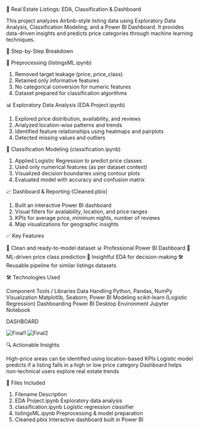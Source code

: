 🏡 Real Estate Listings: EDA, Classification & Dashboard

This project analyzes Airbnb-style listing data using Exploratory Data Analysis, Classification Modeling, and a Power BI Dashboard. It provides data-driven insights and predicts price categories through machine learning techniques.

🧭 Step-by-Step Breakdown

🧹 Preprocessing (listingsML.ipynb)

1. Removed target leakage (price, price_class)
2. Retained only informative features
3. No categorical conversion for numeric features
4. Dataset prepared for classification algorithms

📊 Exploratory Data Analysis (EDA Project.ipynb)

1. Explored price distribution, availability, and reviews
2. Analyzed location-wise patterns and trends
3. Identified feature relationships using heatmaps and pairplots
4. Detected missing values and outliers

🤖 Classification Modeling (classification.ipynb)

1. Applied Logistic Regression to predict price classes
2. Used only numerical features (as per dataset context)
3. Visualized decision boundaries using contour plots
4. Evaluated model with accuracy and confusion matrix

📈 Dashboard & Reporting (Cleaned.pbix)

1. Built an interactive Power BI dashboard
2. Visual filters for availability, location, and price ranges
3. KPIs for average price, minimum nights, number of reviews
4. Map visualizations for geographic insights

✅ Key Features

🧼 Clean and ready-to-model dataset
📊 Professional Power BI Dashboard
🧠 ML-driven price class prediction
🔎 Insightful EDA for decision-making
🛠️ Reusable pipeline for similar listings datasets

🛠 Technologies Used

Component	Tools / Libraries
Data Handling	Python, Pandas, NumPy
Visualization	Matplotlib, Seaborn, Power BI
Modeling	scikit-learn (Logistic Regression)
Dashboarding	Power BI Desktop
Environment	Jupyter Notebook

DASHBOARD

![Final1](https://github.com/user-attachments/assets/419e7dbc-edf6-4683-8359-08361762b30f)
![Final2](https://github.com/user-attachments/assets/1b999eb2-75f3-4268-a79f-a0eeec0d0edd)


🔍 Actionable Insights

High-price areas can be identified using location-based KPIs
Logistic model predicts if a listing falls in a high or low price category
Dashboard helps non-technical users explore real estate trends

📁 Files Included

1. Filename	Description
2. EDA Project.ipynb	Exploratory data analysis
3. classification.ipynb	Logistic regression classifier
4. listingsML.ipynb	Preprocessing & model preparation
5. Cleaned.pbix	Interactive dashboard built in Power BI
